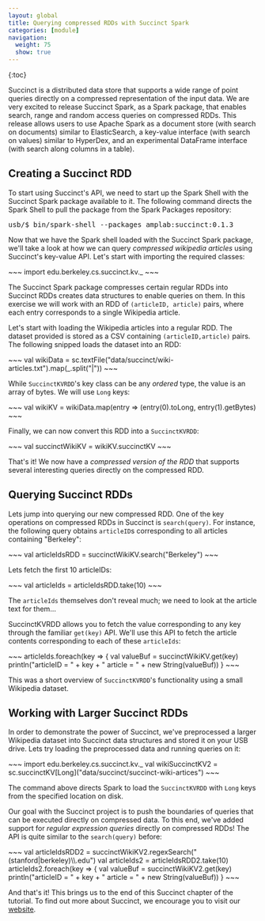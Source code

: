 ```yaml
---
layout: global
title: Querying compressed RDDs with Succinct Spark 
categories: [module]
navigation:
  weight: 75
  show: true
---
```


{:toc}

Succinct is a distributed data store that supports a wide range of point 
queries directly on a compressed representation of the input data. We are very
excited to release Succinct Spark, as a Spark package, that enables search, 
range and random access queries on compressed RDDs. This release allows users 
to use Apache Spark as a document store (with search on documents) similar to 
ElasticSearch, a key-value interface (with search on values) similar to 
HyperDex, and an experimental DataFrame interface (with search along columns in
a table).

## Creating a Succinct RDD

To start using Succinct's API, we need to start up the Spark Shell with the 
Succinct Spark package available to it. The following command directs the Spark
Shell to pull the package from the Spark Packages repository:

<pre class="prettyprint lang-bsh">
usb/$ bin/spark-shell --packages amplab:succinct:0.1.3
</pre>

Now that we have the Spark shell loaded with the Succinct Spark package, we'll
take a look at how we can query _compressed wikipedia articles_ using Succinct's
key-value API.  Let's start with importing the required classes:

<div class="codetabs">
<div data-lang="scala" markdown="1">
~~~
import edu.berkeley.cs.succinct.kv._
~~~
</div>
</div>

The Succinct Spark package compresses certain regular RDDs into Succinct RDDs
creates data structures to enable queries on them. In this exercise we will
work with an RDD of `(articleID, article)` pairs, where each entry corresponds
to a single Wikipedia article.

Let's start with loading the Wikipedia articles into a regular RDD. The dataset
provided is stored as a CSV containing `(articleID,article)` pairs. The following
snipped loads the dataset into an RDD:

<div class="codetabs">
<div data-lang="scala" markdown="1">
~~~
val wikiData = sc.textFile("data/succinct/wiki-articles.txt").map(_.split("|"))
~~~
</div>
</div>

While `SuccinctKVRDD`'s key class can be any _ordered_ type, the value is an
array of bytes. We will use `Long` keys:

<div class="codetabs">
<div data-lang="scala" markdown="1">
~~~
val wikiKV = wikiData.map(entry => (entry(0).toLong, entry(1).getBytes)
~~~
</div>
</div>

Finally, we can now convert this RDD into a `SuccinctKVRDD`:

<div class="codetabs">
<div data-lang="scala" markdown="1">
~~~
val succinctWikiKV = wikiKV.succinctKV
~~~
</div>
</div>

That's it! We now have a _compressed version of the RDD_ that supports
several interesting queries directly on the compressed RDD.

## Querying Succinct RDDs

Lets jump into querying our new compressed RDD. One of the key operations
on compressed RDDs in Succinct is `search(query)`. For instance, the following 
query obtains `articleID`s corresponding to all articles containing "Berkeley":

<div class="codetabs">
<div data-lang="scala" markdown="1">
~~~
val articleIdsRDD = succinctWikiKV.search("Berkeley")
~~~
</div>
</div>

Lets fetch the first 10 articleIDs:

<div class="codetabs">
<div data-lang="scala" markdown="1">
~~~
val articleIds = articleIdsRDD.take(10)
~~~
</div>
</div>

The `articleIds` themselves don't reveal much; we need to look at the
article text for them...

SuccinctKVRDD allows you to fetch the value corresponding to any key
through the familiar `get(key)` API. We'll use this API to fetch the
article contents corresponding to each of these `articleIds`:

<div class="codetabs">
<div data-lang="scala" markdown="1">
~~~
articleIds.foreach(key => {
	val valueBuf = succinctWikiKV.get(key)
	println("articleID = " + key + " article = " + new String(valueBuf))
}
~~~
</div>
</div>

This was a short overview of `SuccinctKVRDD`'s functionality using a small
Wikipedia dataset.

## Working with Larger Succinct RDDs 

In order to demonstrate the power of Succinct, we've
preprocessed a larger Wikipedia dataset into Succinct data structures 
and stored it on your USB drive. Lets try loading the preprocessed data
and running queries on it:

<div class="codetabs">
<div data-lang="scala" markdown="1">
~~~
import edu.berkeley.cs.succinct.kv._
val wikiSuccinctKV2 = sc.succinctKV[Long]("data/succinct/succinct-wiki-artices") 
~~~
</div>
</div>

The command above directs Spark to load the `SuccinctKVRDD` with `Long` keys from the 
specified location on disk.

Our goal with the Succinct project is to push the boundaries of queries that can be executed
directly on compressed data. To this end, we've added support for _regular expression queries_ 
directly on compressed RDDs! The API is quite similar to the `search(query)` before:

<div class="codetabs">
<div data-lang="scala" markdown="1">
~~~
val articleIdsRDD2 = succinctWikiKV2.regexSearch("(stanford|berkeley)\\.edu")
val articleIds2 = articleIdsRDD2.take(10)
articleIds2.foreach(key => {
	val valueBuf = succinctWikiKV2.get(key)
	println("articleID = " + key + " article = " + new String(valueBuf))
}
~~~
</div>
</div>

And that's it! This brings us to the end of this Succinct chapter of the tutorial. To find out
more about Succinct, we encourage you to visit our [website](http://succinct.cs.berkeley.edu).
